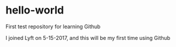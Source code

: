 # hello-world
First test repository for learning Github

I joined Lyft on 5-15-2017, and this will be my first time using Github
